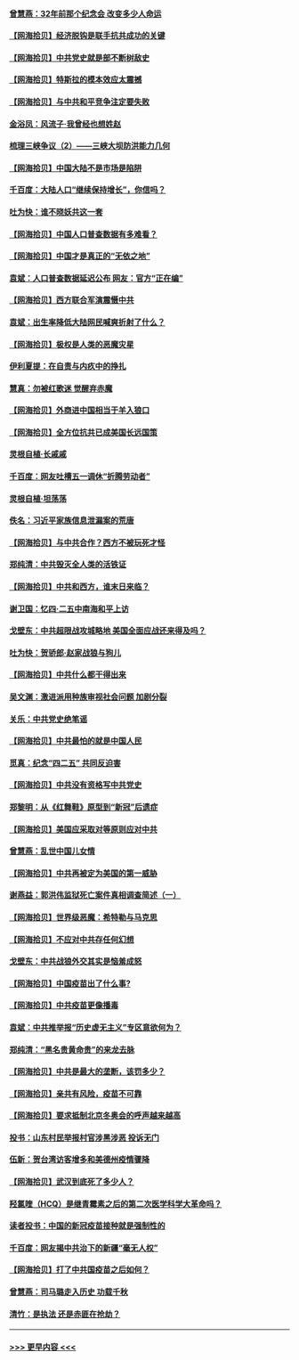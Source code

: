 #### [曾慧燕：32年前那个纪念会 改变多少人命运](../pages/nsc993/n12934233.md?t=05092101) 
#### [【网海拾贝】经济脱钩是联手抗共成功的关键](../pages/nsc993/n12934176.md?t=05092101) 
#### [【网海拾贝】中共党史就是部不断树敌史](../pages/nsc993/n12932844.md?t=05092101) 
#### [【网海拾贝】特斯拉的模本效应太震撼](../pages/nsc993/n12925626.md?t=05092101) 
#### [【网海拾贝】与中共和平竞争注定要失败](../pages/nsc993/n12923326.md?t=05092101) 
#### [金浴凤：风流子‧我曾经也想姓赵](../pages/nsc993/n12920911.md?t=05092101) 
#### [梳理三峡争议（2）——三峡大坝防洪能力几何](../pages/nsc993/n12920173.md?t=05092101) 
#### [【网海拾贝】中国大陆不是市场是陷阱](../pages/nsc993/n12920143.md?t=05092101) 
#### [千百度：大陆人口“继续保持增长”，你信吗？](../pages/nsc993/n12918946.md?t=05092101) 
#### [吐为快：谁不晓妖共这一套](../pages/nsc993/n12918941.md?t=05092101) 
#### [【网海拾贝】中国人口普查数据有多难看？](../pages/nsc993/n12917822.md?t=05092101) 
#### [【网海拾贝】中国才是真正的“无依之地”](../pages/nsc993/n12915845.md?t=05092101) 
#### [袁斌：人口普查数据延迟公布 网友：官方“正在编”](../pages/nsc993/n12915748.md?t=05092101) 
#### [【网海拾贝】西方联合军演震慑中共](../pages/nsc993/n12913466.md?t=05092101) 
#### [袁斌：出生率降低大陆网民喊爽折射了什么？](../pages/nsc993/n12913365.md?t=05092101) 
#### [【网海拾贝】极权是人类的恶魔灾星](../pages/nsc993/n12910697.md?t=05092101) 
#### [伊利夏提：在自责与内疚中的挣扎](../pages/nsc993/n12910493.md?t=05092101) 
#### [慧真：勿被红歌迷 觉醒弃赤魔](../pages/nsc993/n12910485.md?t=05092101) 
#### [【网海拾贝】外商进中国相当于羊入狼口](../pages/nsc993/n12908274.md?t=05092101) 
#### [【网海拾贝】全方位抗共已成美国长远国策](../pages/nsc993/n12906878.md?t=05092101) 
#### [灵根自植‧长戚戚](../pages/nsc993/n12905585.md?t=05092101) 
#### [千百度：网友吐槽五一调休“折腾劳动者”](../pages/nsc993/n12905934.md?t=05092101) 
#### [灵根自植‧坦荡荡](../pages/nsc993/n12905562.md?t=05092101) 
#### [佚名：习近平家族信息泄漏案的荒唐](../pages/nsc993/n12904705.md?t=05092101) 
#### [【网海拾贝】与中共合作？西方不被玩死才怪](../pages/nsc993/n12903873.md?t=05092101) 
#### [郑纯清：中共毁灭全人类的活铁证](../pages/nsc993/n12903785.md?t=05092101) 
#### [【网海拾贝】中共和西方，谁末日来临？](../pages/nsc993/n12903482.md?t=05092101) 
#### [谢卫国：忆四‧二五中南海和平上访](../pages/nsc993/n12902192.md?t=05092101) 
#### [戈壁东：中共超限战攻城略地 美国全面应战还来得及吗？](../pages/nsc993/n12902297.md?t=05092101) 
#### [吐为快：贺骄郎‧赵家战狼与狗儿](../pages/nsc993/n12902280.md?t=05092101) 
#### [【网海拾贝】中共什么都干得出来](../pages/nsc993/n12897500.md?t=05092101) 
#### [吴文渊：激进派用种族审视社会问题 加剧分裂](../pages/nsc993/n12893881.md?t=05092101) 
#### [关乐：中共党史绝笔谣](../pages/nsc993/n12897270.md?t=05092101) 
#### [【网海拾贝】中共最怕的就是中国人民](../pages/nsc993/n12894705.md?t=05092101) 
#### [觅真：纪念“四二五” 共同反迫害](../pages/nsc993/n12894553.md?t=05092101) 
#### [【网海拾贝】中共没有资格写中共党史](../pages/nsc993/n12892231.md?t=05092101) 
#### [郑黎明：从《红舞鞋》原型到“新冠”后遗症](../pages/nsc993/n12890469.md?t=05092101) 
#### [【网海拾贝】美国应采取对等原则应对中共](../pages/nsc993/n12889176.md?t=05092101) 
#### [曾慧燕：乱世中国儿女情](../pages/nsc993/n12887931.md?t=05092101) 
#### [【网海拾贝】中共再被定为美国的第一威胁](../pages/nsc993/n12887580.md?t=05092101) 
#### [谢燕益：郭洪伟监狱死亡案件真相调查简述（一）](../pages/nsc993/n12885648.md?t=05092101) 
#### [【网海拾贝】世界级恶魔：希特勒与马克思](../pages/nsc993/n12884062.md?t=05092101) 
#### [【网海拾贝】不应对中共存任何幻想](../pages/nsc993/n12881460.md?t=05092101) 
#### [戈壁东：中共战狼外交其实是恼羞成怒](../pages/nsc993/n12880392.md?t=05092101) 
#### [【网海拾贝】中国疫苗出了什么事?](../pages/nsc993/n12879124.md?t=05092101) 
#### [【网海拾贝】中共疫苗更像播毒](../pages/nsc993/n12876631.md?t=05092101) 
#### [袁斌：中共推举报“历史虚无主义”专区意欲何为？](../pages/nsc993/n12876530.md?t=05092101) 
#### [郑纯清：“黑名贵黄命贵”的来龙去脉](../pages/nsc993/n12875589.md?t=05092101) 
#### [【网海拾贝】中共是最大的垄断，该罚多少？](../pages/nsc993/n12874006.md?t=05092101) 
#### [【网海拾贝】亲共有风险，疫苗不可靠](../pages/nsc993/n12872224.md?t=05092101) 
#### [【网海拾贝】要求抵制北京冬奥会的呼声越来越高](../pages/nsc993/n12868962.md?t=05092101) 
#### [投书：山东村民举报村官涉黑涉恶 投诉无门](../pages/nsc993/n12869726.md?t=05092101) 
#### [伍新：贺台湾访客增多和美德州疫情骤降](../pages/nsc993/n12865651.md?t=05092101) 
#### [【网海拾贝】武汉到底死了多少人？](../pages/nsc993/n12863707.md?t=05092101) 
#### [羟氯喹（HCQ）是继青霉素之后的第二次医学科学大革命吗？](../pages/nsc993/n12638564.md?t=05092101) 
#### [读者投书：中国的新冠疫苗接种就是强制性的](../pages/nsc993/n12859932.md?t=05092101) 
#### [千百度：网友揭中共治下的新疆“毫无人权”](../pages/nsc993/n12858385.md?t=05092101) 
#### [【网海拾贝】打了中共国疫苗之后如何？](../pages/nsc993/n12857866.md?t=05092101) 
#### [曾慧燕：司马璐走入历史 功载千秋](../pages/nsc993/n12856996.md?t=05092101) 
#### [清竹：是执法 还是赤匪在抢劫？](../pages/nsc993/n12856952.md?t=05092101) 

----
#### [ >>> 更早内容 <<< ](../indexes/nsc993-earlier.md)
